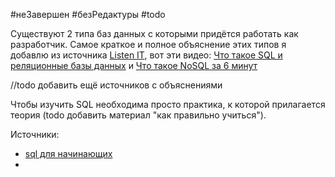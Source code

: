 #неЗавершен #безРедактуры #todo 

Существуют 2 типа баз данных с которыми придётся работать как разработчик. Самое краткое и полное объяснение этих типов я добавлю из источника [Listen IT](../Sources/Full/Listen%20IT.md), вот эти видео: [Что такое SQL и реляционные базы данных](https://www.youtube.com/watch?v=GQfC0nYrto8) и [Что такое NoSQL за 6 минут](https://www.youtube.com/watch?v=Xu4S2OX8Gb4)

//todo добавить ещё источников с объяснениями

Чтобы изучить SQL необходима просто практика, к которой прилагается теория (todo добавить материал "как правильно учиться").

Источники:

- [sql для начинающих](../Sources/Materials/sql%20для%20начинающих.md)
- 